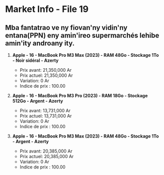 # Market Info - File 19

## Mba fantatrao ve ny fiovan'ny vidin'ny entana(PPN) eny amin'ireo supermarchés lehibe amin'ity androany ity.

1. **Apple - 16 - MacBook Pro M3 Max (2023) - RAM 48Go - Stockage 1To - Noir sidéral - Azerty**
   - Prix avant: 21,350,000 Ar
   - Prix actuel: 21,350,000 Ar
   - Variation: 0 Ar
   - Indice de prix : 100.00

2. **Apple - 16 - MacBook Pro M3 Pro (2023) - RAM 18Go - Stockage 512Go - Argent - Azerty**
   - Prix avant: 13,731,000 Ar
   - Prix actuel: 13,731,000 Ar
   - Variation: 0 Ar
   - Indice de prix : 100.00

3. **Apple - 16 - MacBook Pro M3 Max (2023) - RAM 48Go - Stockage 1To - Argent - Azerty**
   - Prix avant: 20,385,000 Ar
   - Prix actuel: 20,385,000 Ar
   - Variation: 0 Ar
   - Indice de prix : 100.00

